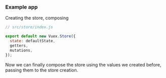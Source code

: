 ### Example app

Creating the store, composing

```js
// src/store/index.js

export default new Vuex.Store({
  state: defaultState,
  getters,
  mutations,
});
```

<aside class="notes">
Now we can finally compose the store using the values we created before,
passing them to the store creation.
</aside>
